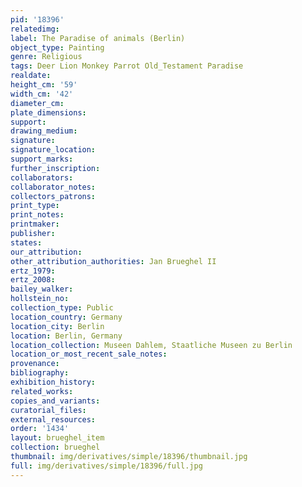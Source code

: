 ```yaml
---
pid: '18396'
relatedimg: 
label: The Paradise of animals (Berlin)
object_type: Painting
genre: Religious
tags: Deer Lion Monkey Parrot Old_Testament Paradise
realdate: 
height_cm: '59'
width_cm: '42'
diameter_cm: 
plate_dimensions: 
support: 
drawing_medium: 
signature: 
signature_location: 
support_marks: 
further_inscription: 
collaborators: 
collaborator_notes: 
collectors_patrons: 
print_type: 
print_notes: 
printmaker: 
publisher: 
states: 
our_attribution: 
other_attribution_authorities: Jan Brueghel II
ertz_1979: 
ertz_2008: 
bailey_walker: 
hollstein_no: 
collection_type: Public
location_country: Germany
location_city: Berlin
location: Berlin, Germany
location_collection: Museen Dahlem, Staatliche Museen zu Berlin
location_or_most_recent_sale_notes: 
provenance: 
bibliography: 
exhibition_history: 
related_works: 
copies_and_variants: 
curatorial_files: 
external_resources: 
order: '1434'
layout: brueghel_item
collection: brueghel
thumbnail: img/derivatives/simple/18396/thumbnail.jpg
full: img/derivatives/simple/18396/full.jpg
---
```


